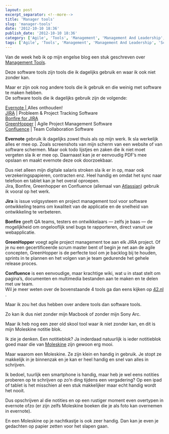 ```yaml
---
layout: post
excerpt_separator: <!--more-->
title: 'Manager tools'
slug: 'manager-tools'
date: '2012-10-10 18:36'
publish_date: '2012-10-10 18:36'
category: ['Agile', 'Tools', 'Management', 'Management And Leadership', 'Scrum']
tags: ['Agile', 'Tools', 'Management', 'Management And Leadership', 'Scrum']
---
```

Van de week heb ik op mijn engelse blog een stuk geschreven over [Management
Tools](https://itheo.nl/2012/10/what-in-tool-great-managers-tools/).

Deze software tools zijn tools die ik dagelijks gebruik en waar ik ook niet
zonder kan.

Maar er zijn ook nog andere tools die ik gebruik en die weinig met software te
maken hebben.  
De software tools die ik dagelijks gebruik zijn de volgende:

[Evernote | ](http://www.evernote.com/)Alles onthouden!  
[JIRA](http://www.atlassian.com/software/jira/) | Probleem & Project Tracking
Software  
[Bonfire for JIRA](http://www.atlassian.com/software/bonfire/overview)  
[GreenHopper](http://www.atlassian.com/software/greenhopper/) | Agile Project
Management Software  
[Confluence](http://www.atlassian.com/software/confluence/) | Team
Collaboration Software

 **Evernote** gebruik ik dagelijks zowel thuis als op mijn werk. Ik sla
werkelijk alles er mee op. Zoals screenshots van mijn scherm van een website
of van software schermen. Maar ook todo lijstjes en zaken die ik niet moet
vergeten sla ik er mee op. Daarnaast kan je er eenvoudig PDF’s mee opslaan en
maakt evernote deze ook doorzoekbaar.

Dus niet alleen mijn digitale salaris stroken sla ik er in op, maar ook
verzekeringspapieren, contracten enz. Heel handig en omdat het sync naar
telefoon en tablet kan je het overal oproepen.  
Jira, Bonfire, Greenhopper en Confluence (allemaal van
[Atlassian](http://www.atlassian.com/)) gebruik ik vooral op het werk.

 **Jira** is issue volgsysteem en project management tool voor software
ontwikkeling teams om kwaliteit van de applicatie en de snelheid van
ontwikkeling te verbeteren.

 **Bonfire** geeft QA teams, testers en ontwikkelaars — zelfs je baas — de
mogelijkheid om ongelooflijk snel bugs te rapporteren, direct vanuit uw
webapplicatie.

 **GreenHopper** voegt agile project management toe aan elk JIRA project. Of
je nu een gecertificeerde scrum master bent of begin je net aan de agile
concepten, GreenHopper is de perfecte tool om je backlog bij te houden,
sprints in te plannen en het volgen van je team gedurende het gehele release
proces.

 **Confluence** is een eenvoudige, maar krachtige wiki, wat u in staat stelt
om pagina’s, documenten en multimedia bestanden aan te maken en te delen met
uw team.  
Wil je meer weten over de bovenstaande 4 tools ga dan eens kijken op
[42.nl](https://login.42.nl/display/specialist/Producten) .

Maar ik zou het dus hebben over andere tools dan software tools.

Zo kan ik dus niet zonder mijn Macbook of zonder mijn Sony Arc.

Maar ik heb nog een zeer old skool tool waar ik niet zonder kan, en dit is
mijn Moleskine notitie blok.

Ik zie je denken. Een notitieblok? Ja inderdaad natuurlijk is ieder
notitieblok goed maar die van [Moleskine](http://www.moleskine.nl/) zijn
gewoon erg mooi.

Maar waarom een Moleskine. Ze zijn klein en handig in gebruik. Je stopt ze
makkelijk in je binnenzak en je kan er heel handig en snel van alles in
schrijven.

Ik bedoel, tuurlijk een smartphone is handig, maar heb je wel eens notities
proberen op te schrijven op zo’n ding tijdens een vergadering? Op een ipad of
tablet is het misschien al een stuk makkelijker maar echt handig wordt het
nooit.

Dus opschrijven al die notities en op een rustiger moment even overtypen in
evernote ofzo (er zijn zelfs Moleskine boeken die je als foto kan overnemen in
evernote).

En een Moleskine op je nachtkastje is ook zeer handig. Dan kan je even je
gedachten op papier zetten voor het slapen gaan.

